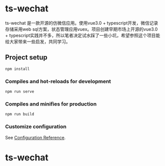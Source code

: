 # ts-wechat
ts-wechat 是一款开源的仿微信应用。使用vue3.0 + typescript开发，微信记录存储采用web sql方案，状态管理应用vuex。项目创建早期市场上开源的vue3.0 + typescript实践并不多，所以笔者决定试水踩了一些小坑，希望参照这个项目能给大家带来一些启发，共同学习。

## Project setup
```
npm install
```

### Compiles and hot-reloads for development
```
npm run serve
```

### Compiles and minifies for production
```
npm run build
```

### Customize configuration
See [Configuration Reference](https://cli.vuejs.org/config/).
# ts-wechat
